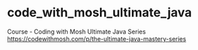 # code_with_mosh_ultimate_java
Course - Coding with Mosh Ultimate Java Series
https://codewithmosh.com/p/the-ultimate-java-mastery-series
